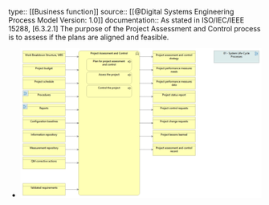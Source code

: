 type:: [[Business function]]
source:: [[@Digital Systems Engineering Process Model Version: 1.0]]
documentation:: As stated in ISO/IEC/IEEE 15288, [6.3.2.1] The purpose of the Project Assessment and Control process is to assess if the plans are aligned and feasible.

- ![image.png](../assets/image_1689447946894_0.png)